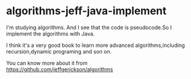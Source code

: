 # algorithms-jeff-java-implement
I'm studying algorithms. And I see that the code is pseudocode.So I implement the algorithms with Java. 

I think it's a very good book to learn more advanced algorithms,including recursion,dynamic programing and son on.

You can know more about it from https://github.com/jeffgerickson/algorithms